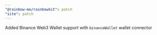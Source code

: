 ```yaml
---
"@rainbow-me/rainbowkit": patch
"site": patch
---
```


Added Binance Web3 Wallet support with `binanceWallet` wallet connector
